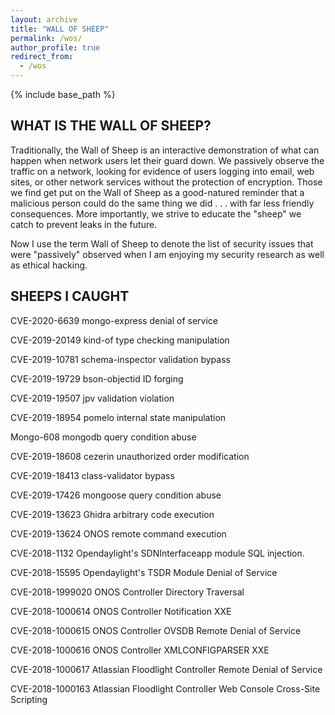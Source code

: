 ```yaml
---
layout: archive
title: "WALL OF SHEEP"
permalink: /wos/
author_profile: true
redirect_from:
  - /wos
---
```


{% include base_path %}

## WHAT IS THE WALL OF SHEEP?
Traditionally, the Wall of Sheep is an interactive demonstration of what can happen when network users let their guard down. We passively observe the traffic on a network, looking for evidence of users logging into email, web sites, or other network services without the protection of encryption. Those we find get put on the Wall of Sheep as a good-natured reminder that a malicious person could do the same thing we did . . . with far less friendly consequences. More importantly, we strive to educate the "sheep" we catch to prevent leaks in the future. 

Now I use the term Wall of Sheep to denote the list of security issues that were "passively" observed when I am enjoying my security research as well as ethical hacking.


## SHEEPS I CAUGHT
 CVE-2020-6639 	      mongo-express denial of service

CVE-2019-20149 	      kind-of type checking manipulation

CVE-2019-10781            schema-inspector validation bypass

CVE-2019-19729 	      bson-objectid ID forging

CVE-2019-19507           jpv validation violation

CVE-2019-18954           pomelo internal state manipulation

Mongo-608                     mongodb query condition abuse

CVE-2019-18608            cezerin unauthorized order modification

CVE-2019-18413            class-validator bypass

CVE-2019-17426            mongoose query condition abuse
 
CVE-2019-13623            Ghidra arbitrary code execution

CVE-2019-13624            ONOS remote command execution

CVE-2018-1132             Opendaylight's SDNInterfaceapp module SQL injection.

CVE-2018-15595            Opendaylight's TSDR Module Denial of Service

CVE-2018-1999020       ONOS Controller Directory Traversal

CVE-2018-1000614        ONOS Controller Notification XXE

CVE-2018-1000615        ONOS Controller OVSDB Remote Denial of Service

CVE-2018-1000616        ONOS Controller XMLCONFIGPARSER XXE

CVE-2018-1000617        Atlassian Floodlight Controller Remote Denial of Service

CVE-2018-1000163        Atlassian Floodlight Controller Web Console Cross-Site Scripting

